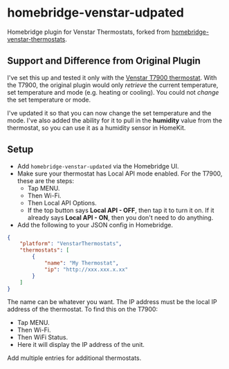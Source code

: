 # homebridge-venstar-udpated

Homebridge plugin for Venstar Thermostats, forked from [homebridge-venstar-thermostats](https://github.com/maladr01d/homebridge-venstar-thermostats).

## Support and Difference from Original Plugin

I've set this up and tested it only with the [Venstar T7900 thermostat](https://venstar.com/thermostats/colortouch/). With the T7900, the original plugin would only *retrieve* the current temperature, set temperature and mode (e.g. heating or cooling). You could not *change* the set temperature or mode.

I've updated it so that you can now change the set temperature and the mode. I've also added the ability for it to pull in the **humidity** value from the thermostat, so you can use it as a humidity sensor in HomeKit. 

## Setup

* Add `homebridge-venstar-updated` via the Homebridge UI.
* Make sure your thermostat has Local API mode enabled. For the T7900, these are the steps:
    * Tap MENU.
    * Then Wi-Fi.
    * Then Local API Options.
    * If the top button says **Local API - OFF**, then tap it to turn it on. If it already says **Local API - ON**, then you don't need to do anything.
* Add the following to your JSON config in Homebridge. 

```json
{
    "platform": "VenstarThermostats",
    "thermostats": [
        {
            "name": "My Thermostat",
            "ip": "http://xxx.xxx.x.xx"
        }
    ]
}
```

The name can be whatever you want. The IP address must be the local IP address of the thermostat. To find this on the T7900:

* Tap MENU.
* Then Wi-Fi.
* Then WiFi Status.
* Here it will display the IP address of the unit.

Add multiple entries for additional thermostats.